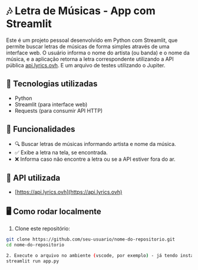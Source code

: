 # 🎶 Letra de Músicas - App com Streamlit

Este é um projeto pessoal desenvolvido em Python com Streamlit, que permite buscar letras de músicas de forma simples através de uma interface web. O usuário informa o nome do artista (ou banda) e o nome da música, e a aplicação retorna a letra correspondente utilizando a API pública [api.lyrics.ovh](https://api.lyrics.ovh). E um arquivo de testes utilizando o Jupiter.

## 🚀 Tecnologias utilizadas

- Python
- Streamlit (para interface web)
- Requests (para consumir API HTTP)

## 🎯 Funcionalidades

- 🔍 Buscar letras de músicas informando artista e nome da música.
- ✅ Exibe a letra na tela, se encontrada.
- ❌ Informa caso não encontre a letra ou se a API estiver fora do ar.

## 🔗 API utilizada

- [https://api.lyrics.ovh](https://api.lyrics.ovh)

## 🖥️ Como rodar localmente

1. Clone este repositório:

```bash
git clone https://github.com/seu-usuario/nome-do-repositorio.git
cd nome-do-repositorio

2. Execute o arquivo no ambiente (vscode, por exemplo) - já tendo instalado as biblliotecas necessárias, como a requests
streamlit run app.py

